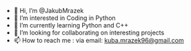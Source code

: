 - 👋 Hi, I’m @JakubMrazek
- 👀 I’m interested in Coding in Python
- 🌱 I’m currently learning Python and C++
- 💞️ I’m looking for collaborating on interesting projects
- 📫 How to reach me : via email: kuba.mrazek96@gmail.com

<!---
MrJakub96/MrJakub96 is a ✨ special ✨ repository because its `README.md` (this file) appears on your GitHub profile.
You can click the Preview link to take a look at your changes.
--->
